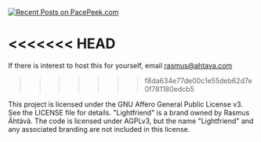 [![Recent Posts on PacePeek.com](https://pacepeek.com/widget_svg/ahtavarasmus/3?fill_color=232626&stroke_color=0a8eb0&text_color=ffffff)](https://pacepeek.com/ahtavarasmus)

<<<<<<< HEAD
=======
If there is interest to host this for yourself, email rasmus@ahtava.com
>>>>>>> f8da634e77de00c1e55deb62d7e0f781180edcb5

This project is licensed under the GNU Affero General Public License v3. See the LICENSE file for details.
"Lightfriend" is a brand owned by Rasmus Ähtävä. The code is licensed under AGPLv3, but the name "Lightfriend" and any associated branding are not included in this license.

